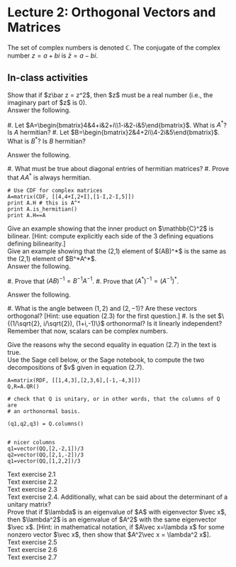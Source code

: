 # Lecture 2: Orthogonal Vectors and Matrices

The set of complex numbers is denoted $\mathbb{C}$.  The conjugate of the complex number $z=a+bi$ is $\bar z = a-bi$.

## In-class activities

<!-- Needed for Text Exercise 2.3 -->
<div class="exercise">
Show that if $z\bar z = z^2$, then $z$ must be a real number (i.e.,
the imaginary part of $z$ is 0).
</div>

<div class="exercise">
Answer the following.

#. Let $A=\begin{bmatrix}4&4+i&2+i\\1-i&2-i&5\end{bmatrix}$.  What is
   $A^*$?  Is $A$ hermitian?
#. Let $B=\begin{bmatrix}2&4+2i\\4-2i&5\end{bmatrix}$.  What is
   $B^*$?  Is $B$ hermitian?

</div>

<div class="exercise">

Answer the following.

#. What must be true about diagonal entries of hermitian matrices?
#. Prove that $AA^*$ is always hermitian.

</div>

<sagecell>

```
# Use CDF for complex matrices
A=matrix(CDF, [[4,4+I,2+I],[1-I,2-I,5]])
print A.H # this is A^*
print A.is_hermitian()
print A.H==A
```

</sagecell>

<div class="exercise">
Give an example showing that the inner product on $\mathbb{C}^2$ is
bilinear.
[Hint: compute explicitly each side of the 3 defining equations defining bilinearity.]
</div>

<div class="exercise">
Give an example showing that the (2,1) element of $(AB)^*$ is the same
as the (2,1) element of $B^*A^*$.
</div>

<div class="exercise">
Answer the following.

#. Prove that $(AB)^{-1}=B^{-1}A^{-1}$.
#. Prove that $(A^*)^{-1}=(A^{-1})^*$.

</div>

<div class="exercise">
Answer the following.

#. What is the angle between $(1,2)$ and $(2,-1)$?  Are these vectors
orthogonal? [Hint: use equation (2.3) for the first question.]
#. Is the set $\{(1/\sqrt{2}, i/\sqrt{2}), (1+i,-1)\}$ orthonormal? Is
it linearly independent?  Remember that now, scalars can be complex numbers.

</div>

<div class="exercise">
Give the reasons why the second equality in equation (2.7) in the text is true.
</div>

<div class="exercise">
Use the Sage cell below, or the Sage notebook, to compute the two
decompositions of $v$ given in equation (2.7).
</div>

<!-- http://forums.xkcd.com/viewtopic.php?f=17&t=64287 gives several -->
<!-- nice ways to get nice orthogonal matrices -->
<sagecell>

```
A=matrix(RDF, [[1,4,3],[2,3,6],[-1,-4,3]])
Q,R=A.QR()

# check that Q is unitary, or in other words, that the columns of Q are
# an orthonormal basis.

(q1,q2,q3) = Q.columns()


# nicer columns
q1=vector(QQ,[2,-2,1])/3
q2=vector(QQ,[2,1,-2])/3
q1=vector(QQ,[1,2,2])/3

```

</sagecell>

<div class="exercise">
Text exercise 2.1
</div>

<div class="exercise">
Text exercise 2.2
</div>

<div class="exercise">
Text exercise 2.3
</div>

<div class="exercise">
Text exercise 2.4.  Additionally, what can be said about the
determinant of a unitary matrix?
</div>

<div class="exercise"> Prove that if $\lambda$ is an eigenvalue of $A$
with eigenvector $\vec x$, then $\lambda^2$ is an eigenvalue of $A^2$
with the same eigenvector $\vec x$.
[Hint: in mathematical notation, if $A\vec x=\lambda x$ for some nonzero vector $\vec x$, then show that $A^2\vec x = \lambda^2 x$].
</div>

<div class="exercise">
Text exercise 2.5
</div>

<div class="exercise">
Text exercise 2.6
</div>

<div class="exercise">
Text exercise 2.7
</div>
